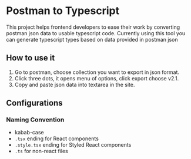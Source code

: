 # Postman to Typescript

This project helps frontend developers to ease their work by converting postman json data to usable typescript code.
Currently using this tool you can generate typescript types based on data provided in postman json

## How to use it

1. Go to postman, choose collection you want to export in json format.
2. Click three dots, it opens menu of options, click export choose v2.1.
3. Copy and paste json data into textarea in the site.

## Configurations

### Naming Convention

- kabab-case
- `.tsx` ending for React components
- `.style.tsx` ending for Styled React components
- `.ts` for non-react files
